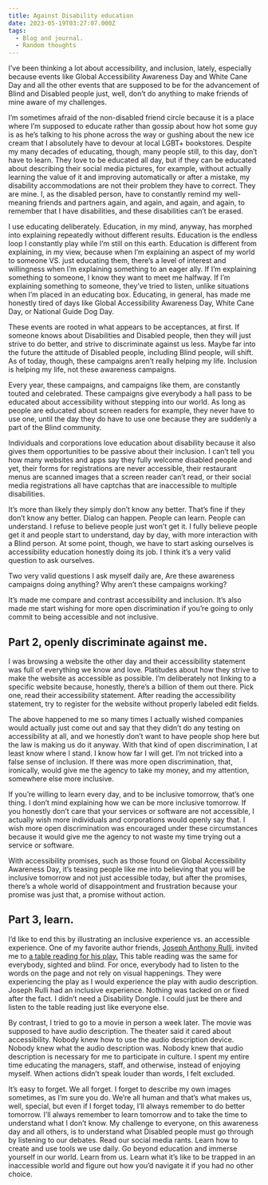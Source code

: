 ```yaml
---
title: Against Disability education
date: 2023-05-19T03:27:07.000Z
tags:
  - Blog and journal.
  - Random thoughts
---
```


I’ve been thinking a lot about accessibility, and inclusion, lately, especially because events like Global Accessibility Awareness Day and White Cane Day and all the other events that are supposed to be for the advancement of Blind and Disabled people just, well, don’t do anything to make friends of mine aware of my challenges.

I’m sometimes afraid of the non-disabled friend circle because it is a place where I’m supposed to educate rather than gossip about how hot some guy is as he’s talking to his phone across the way or gushing about the new ice cream that I absolutely have to devour at local LGBT+ bookstores. Despite my many decades of educating, though, many people still, to this day, don’t have to learn. They love to be educated all day, but if they can be educated about describing their social media pictures, for example, without actually learning the value of it and improving automatically or after a mistake, my disability accommodations are not their problem they have to correct. They are mine. I, as the disabled person, have to constantly remind my well-meaning friends and partners again, and again, and again, and again, to remember that I have disabilities, and these disabilities can’t be erased.

I use educating deliberately. Education, in my mind, anyway, has morphed into explaining repeatedly without different results. Education is the endless loop I constantly play while I’m still on this earth. Education is different from explaining, in my view, because when I’m explaining an aspect of my world to someone VS. just educating them, there’s a level of interest and willingness when I’m explaining something to an eager ally. If I’m explaining something to someone, I know they want to meet me halfway. If I’m explaining something to someone, they’ve tried to listen, unlike situations when I’m placed in an educating box. Educating, in general, has made me honestly tired of days like Global Accessibility Awareness Day, White Cane Day, or National Guide Dog Day.

These events are rooted in what appears to be acceptances, at first. If someone knows about Disabilities and Disabled people, then they will just strive to do better, and strive to discriminate against us less. Maybe far into the future the attitude of Disabled people, including Blind people, will shift. As of today, though, these campaigns aren’t really helping my life. Inclusion is helping my life, not these awareness campaigns.

Every year, these campaigns, and campaigns like them, are constantly touted and celebrated. These campaigns give everybody a hall pass to be educated about accessibility without stepping into our world. As long as people are educated about screen readers for example, they never have to use one, until the day they do have to use one because they are suddenly a part of the Blind community.

Individuals and corporations love education about disability because it also gives them opportunities to be passive about their inclusion. I can’t tell you how many websites and apps say they fully welcome disabled people and yet, their forms for registrations are never accessible, their restaurant menus are scanned images that a screen reader can’t read, or their social media registrations all have captchas that are inaccessible to multiple disabilities.

It’s more than likely they simply don’t know any better. That’s fine if they don’t know any better. Dialog can happen. People can learn. People can understand. I refuse to believe people just won’t get it. I fully believe people get it and people start to understand, day by day, with more interaction with a Blind person. At some point, though, we have to start asking ourselves is accessibility education honestly doing its job. I think it’s a very valid question to ask ourselves.

Two very valid questions I ask myself daily are, Are these awareness campaigns doing anything? Why aren’t these campaigns working?

It’s made me compare and contrast accessibility and inclusion. It’s also made me start wishing for more open discrimination if you’re going to only commit to being accessible and not inclusive.

## Part 2, openly discriminate against me.

I was browsing a website the other day and their accessibility statement was full of everything we know and love. Platitudes about how they strive to make the website as accessible as possible. I’m deliberately not linking to a specific website because, honestly, there’s a billion of them out there. Pick one, read their accessibility statement. After reading the accessibility statement, try to register for the website without properly labeled edit fields.

The above happened to me so many times I actually wished companies would actually just come out and say that they didn’t do any testing on accessibility at all, and we honestly don’t want to have people shop here but the law is making us do it anyway. With that kind of open discrimination, I at least know where I stand. I know how far I will get. I’m not tricked into a false sense of inclusion. If there was more open discrimination, that, ironically, would give me the agency to take my money, and my attention, somewhere else more inclusive.

If you’re willing to learn every day, and to be inclusive tomorrow, that’s one thing. I don’t mind explaining how we can be more inclusive tomorrow. If you honestly don’t care that your services or software are not accessible, I actually wish more individuals and corporations would openly say that. I wish more open discrimination was encouraged under these circumstances because it would give me the agency to not waste my time trying out a service or software.

With accessibility promises, such as those found on Global Accessibility Awareness Day, it’s teasing people like me into believing that you will be inclusive tomorrow and not just accessible today, but after the promises, there’s a whole world of disappointment and frustration because your promise was just that, a promise without action.

## Part 3, learn.

I’d like to end this by illustrating an inclusive experience vs. an accessible experience. One of my favorite author friends, [Joseph Anthony Rulli,](https://www.rullirightsbooks.com/about) invited me to [a table reading for his play.](https://www.rullirightsbooks.com/tours) This table reading was the same for everybody, sighted and blind. For once, everybody had to listen to the words on the page and not rely on visual happenings. They were experiencing the play as I would experience the play with audio description. Joseph Rulli had an inclusive experience. Nothing was tacked on or fixed after the fact. I didn’t need a Disability Dongle. I could just be there and listen to the table reading just like everyone else.

By contrast, I tried to go to a movie in person a week later. The movie was supposed to have audio description. The theater said it cared about accessibility. Nobody knew how to use the audio description device. Nobody knew what the audio description was. Nobody knew that audio description is necessary for me to participate in culture. I spent my entire time educating the managers, staff, and otherwise, instead of enjoying myself. When actions didn’t speak louder than words, I felt excluded.

It’s easy to forget. We all forget. I forget to describe my own images sometimes, as I’m sure you do. We’re all human and that’s what makes us, well, special, but even if I forget today, I’ll always remember to do better tomorrow. I’ll always remember to learn tomorrow and to take the time to understand what I don’t know. My challenge to everyone, on this awareness day and all others, is to understand what Disabled people must go through by listening to our debates. Read our social media rants. Learn how to create and use tools we use daily. Go beyond education and immerse yourself in our world. Learn from us. Learn what it’s like to be trapped in an inaccessible world and figure out how you’d navigate it if you had no other choice.
